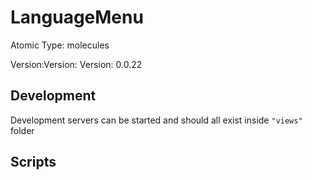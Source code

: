 # LanguageMenu

Atomic Type: molecules

Version:Version: Version: 0.0.22








## Development

Development servers can be started and should all exist inside `"views"` folder

## Scripts
